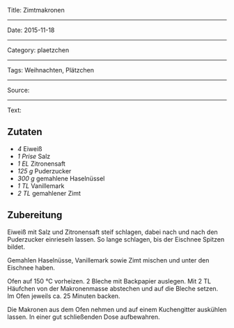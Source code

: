 Title: Zimtmakronen

----

Date: 2015-11-18

----

Category: plaetzchen

----

Tags: Weihnachten, Plätzchen

----

Source: 

----

Text: 

## Zutaten
- *4*  Eiweiß
- *1 Prise*  Salz
- *1 EL*  Zitronensaft
- *125 g*  Puderzucker
- *300 g*  gemahlene Haselnüssel
- *1 TL*  Vanillemark
- *2 TL*  gemahlener Zimt

## Zubereitung
Eiweiß mit Salz und Zitronensaft steif schlagen, dabei nach und nach den Puderzucker einrieseln lassen. So lange schlagen, bis der Eischnee Spitzen bildet. 

Gemahlen Haselnüsse, Vanillemark sowie Zimt mischen und unter den Eischnee haben. 

Ofen auf 150 °C vorheizen. 2 Bleche mit Backpapier auslegen. Mit 2 TL Häufchen von der Makronenmasse abstechen und auf die Bleche setzen. Im Ofen jeweils ca. 25 Minuten backen. 

Die Makronen aus dem Ofen nehmen und auf einem Kuchengitter auskühlen lassen. In einer gut schließenden Dose aufbewahren.